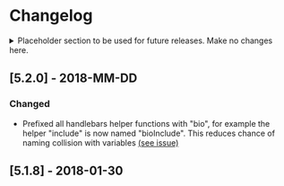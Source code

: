 # Changelog

<details>
  <summary>
	Placeholder section to be used for future releases. Make no changes here.
  </summary>

## [Unreleased] - YYYY-MM-DD
### Added
- for new features.
### Changed
- for changes in existing functionality.
### Deprecated
- for soon-to-be removed features.
### Removed
- for now removed features.
### Fixed
- for any bug fixes.

</details>

## [5.2.0] - 2018-MM-DD
### Changed
 - Prefixed all handlebars helper functions with "bio", for example the helper "include" is now named "bioInclude". This reduces chance of naming collision with variables [(see issue)](https://github.com/biotope/build-framework/issues/27)

## [5.1.8] - 2018-01-30
